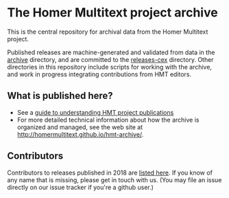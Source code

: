 # The Homer Multitext project archive

This is the central repository for archival data from the Homer Multitext project.

Published releases are machine-generated and validated from data in the [archive](./archive) directory, and are committed to the [releases-cex](./releases-cex) directory.  Other directories in this repository include scripts for working with the archive, and work in progress integrating contributions from HMT editors.





## What is published here?

-   See a [guide to understanding HMT project publications](overview.md)
-   For more detailed technical information about how the archive is organized and managed, see the web site at <http://homermultitext.github.io/hmt-archive/>.

## Contributors

Contributors to releases published in 2018 are [listed here](contributors/2018.md).  If you know of any name that is missing, please get in touch with us.  (You may file an issue directly on our issue tracker if you're a github user.)
